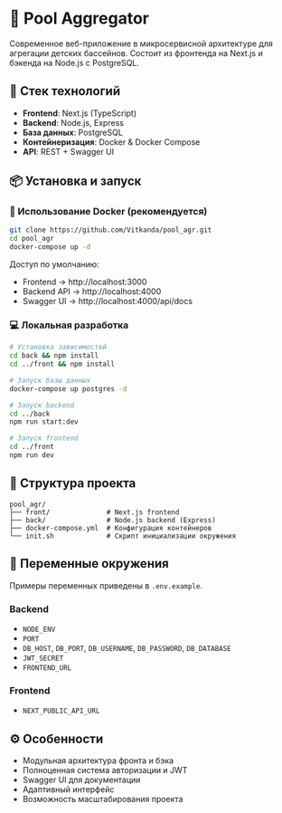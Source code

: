 # 🌊 Pool Aggregator

Современное веб-приложение в микросервисной архитектуре для агрегации детских бассейнов. Состоит из фронтенда на Next.js и бэкенда на Node.js с PostgreSQL.

## 🚀 Стек технологий

- **Frontend**: Next.js (TypeScript)
- **Backend**: Node.js, Express
- **База данных**: PostgreSQL
- **Контейнеризация**: Docker & Docker Compose
- **API**: REST + Swagger UI

## 📦 Установка и запуск

### 🐳 Использование Docker (рекомендуется)

```bash
git clone https://github.com/Vitkanda/pool_agr.git
cd pool_agr
docker-compose up -d
```

Доступ по умолчанию:

- Frontend → http://localhost:3000  
- Backend API → http://localhost:4000  
- Swagger UI → http://localhost:4000/api/docs

### 💻 Локальная разработка

```bash
# Установка зависимостей
cd back && npm install
cd ../front && npm install

# Запуск базы данных
docker-compose up postgres -d

# Запуск backend
cd ../back
npm run start:dev

# Запуск frontend
cd ../front
npm run dev
```

## 📁 Структура проекта

```
pool_agr/
├── front/              # Next.js frontend
├── back/               # Node.js backend (Express)
├── docker-compose.yml  # Конфигурация контейнеров
└── init.sh             # Скрипт инициализации окружения
```

## 🔐 Переменные окружения

Примеры переменных приведены в `.env.example`.

### Backend

- `NODE_ENV`
- `PORT`
- `DB_HOST`, `DB_PORT`, `DB_USERNAME`, `DB_PASSWORD`, `DB_DATABASE`
- `JWT_SECRET`
- `FRONTEND_URL`

### Frontend

- `NEXT_PUBLIC_API_URL`

## ⚙️ Особенности

- Модульная архитектура фронта и бэка
- Полноценная система авторизации и JWT
- Swagger UI для документации
- Адаптивный интерфейс
- Возможность масштабирования проекта
